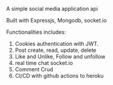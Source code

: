 A simple social media application api

Built with 
Expressjs, Mongodb, socket.io

Functionalities includes:

1) Cookies authentication with JWT.
2) Post create, read, update, delete
3) Like and Unlike, Follow and unfollow
4) real time chat socket.io
5) Comment Crud
6) CI/CD with github actions to heroku

